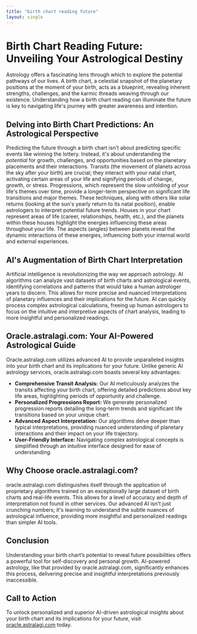 ```yaml
---
title: "birth chart reading future"
layout: single
---
```


# Birth Chart Reading Future: Unveiling Your Astrological Destiny

Astrology offers a fascinating lens through which to explore the potential pathways of our lives.  A birth chart, a celestial snapshot of the planetary positions at the moment of your birth, acts as a blueprint, revealing inherent strengths, challenges, and the karmic threads weaving through our existence.  Understanding how a birth chart reading can illuminate the future is key to navigating life's journey with greater awareness and intention.

## Delving into Birth Chart Predictions: An Astrological Perspective

Predicting the future through a birth chart isn't about predicting specific events like winning the lottery. Instead, it's about understanding the *potential* for growth, challenges, and opportunities based on the planetary placements and their interactions.  Transits (the movement of planets across the sky after your birth) are crucial; they interact with your natal chart, activating certain areas of your life and signifying periods of change, growth, or stress.  Progressions, which represent the slow unfolding of your life's themes over time, provide a longer-term perspective on significant life transitions and major themes.  These techniques, along with others like solar returns (looking at the sun's yearly return to its natal position), enable astrologers to interpret potential future trends.  Houses in your chart represent areas of life (career, relationships, health, etc.), and the planets within these houses highlight the energies influencing these areas throughout your life. The aspects (angles) between planets reveal the dynamic interactions of these energies, influencing both your internal world and external experiences.

## AI's Augmentation of Birth Chart Interpretation

Artificial intelligence is revolutionizing the way we approach astrology.  AI algorithms can analyze vast datasets of birth charts and astrological events, identifying correlations and patterns that would take a human astrologer years to discern. This allows for more precise and nuanced interpretations of planetary influences and their implications for the future.  AI can quickly process complex astrological calculations, freeing up human astrologers to focus on the intuitive and interpretive aspects of chart analysis, leading to more insightful and personalized readings.

## Oracle.astralagi.com: Your AI-Powered Astrological Guide

Oracle.astralagi.com utilizes advanced AI to provide unparalleled insights into your birth chart and its implications for your future. Unlike generic AI astrology services, oracle.astralagi.com boasts several key advantages:

* **Comprehensive Transit Analysis:**  Our AI meticulously analyzes the transits affecting your birth chart, offering detailed predictions about key life areas, highlighting periods of opportunity and challenge.
* **Personalized Progressions Report:** We generate personalized progression reports detailing the long-term trends and significant life transitions based on your unique chart.
* **Advanced Aspect Interpretation:** Our algorithms delve deeper than typical interpretations, providing nuanced understanding of planetary interactions and their impact on your life trajectory.
* **User-Friendly Interface:** Navigating complex astrological concepts is simplified through an intuitive interface designed for ease of understanding.

##  Why Choose oracle.astralagi.com?

oracle.astralagi.com distinguishes itself through the application of proprietary algorithms trained on an exceptionally large dataset of birth charts and real-life events. This allows for a level of accuracy and depth of interpretation not found in other services.  Our advanced AI isn't just crunching numbers; it's learning to understand the subtle nuances of astrological influence, providing more insightful and personalized readings than simpler AI tools.

## Conclusion

Understanding your birth chart’s potential to reveal future possibilities offers a powerful tool for self-discovery and personal growth. AI-powered astrology, like that provided by oracle.astralagi.com, significantly enhances this process, delivering precise and insightful interpretations previously inaccessible.

## Call to Action

To unlock personalized and superior AI-driven astrological insights about your birth chart and its implications for your future, visit [oracle.astralagi.com](https://oracle.astralagi.com) today.